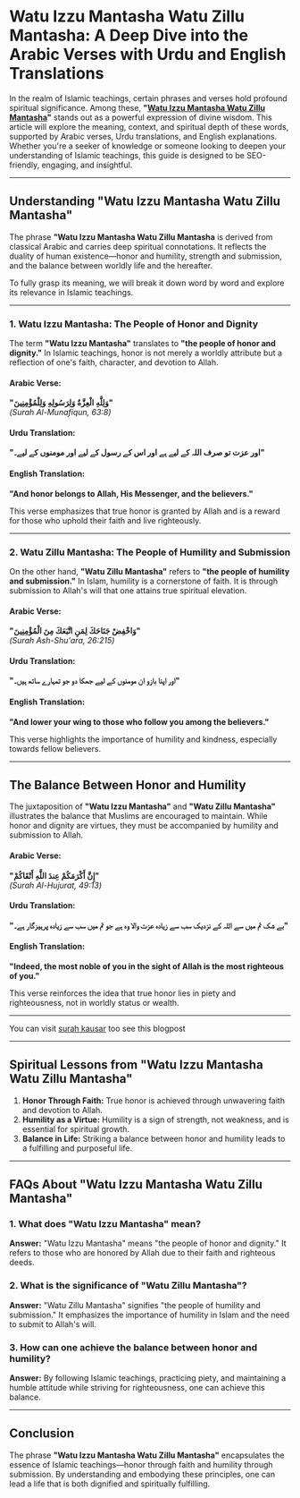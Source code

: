 
# Watu Izzu Mantasha Watu Zillu Mantasha: A Deep Dive into the Arabic Verses with Urdu and English Translations  

In the realm of Islamic teachings, certain phrases and verses hold profound spiritual significance. Among these, **"[Watu Izzu Mantasha Watu Zillu Mantasha](https://surahyasin.org/watu-izzu-mantasha-watu-zillu-mantasha/)"** stands out as a powerful expression of divine wisdom. This article will explore the meaning, context, and spiritual depth of these words, supported by Arabic verses, Urdu translations, and English explanations. Whether you're a seeker of knowledge or someone looking to deepen your understanding of Islamic teachings, this guide is designed to be SEO-friendly, engaging, and insightful.  

---

## Understanding "Watu Izzu Mantasha Watu Zillu Mantasha"  

The phrase **"Watu Izzu Mantasha Watu Zillu Mantasha** is derived from classical Arabic and carries deep spiritual connotations. It reflects the duality of human existence—honor and humility, strength and submission, and the balance between worldly life and the hereafter.  

To fully grasp its meaning, we will break it down word by word and explore its relevance in Islamic teachings.  

---

### 1. **Watu Izzu Mantasha: The People of Honor and Dignity**  

The term **"Watu Izzu Mantasha"** translates to **"the people of honor and dignity."** In Islamic teachings, honor is not merely a worldly attribute but a reflection of one's faith, character, and devotion to Allah.  

#### Arabic Verse:  
**"وَلِلَّهِ الْعِزَّةُ وَلِرَسُولِهِ وَلِلْمُؤْمِنِينَ"**  
*(Surah Al-Munafiqun, 63:8)*  

#### Urdu Translation:  
**"اور عزت تو صرف اللہ کے لیے ہے اور اس کے رسول کے لیے اور مومنوں کے لیے۔"**  

#### English Translation:  
**"And honor belongs to Allah, His Messenger, and the believers."**  

This verse emphasizes that true honor is granted by Allah and is a reward for those who uphold their faith and live righteously.  

---

### 2. **Watu Zillu Mantasha: The People of Humility and Submission**  

On the other hand, **"Watu Zillu Mantasha"** refers to **"the people of humility and submission."** In Islam, humility is a cornerstone of faith. It is through submission to Allah's will that one attains true spiritual elevation.  

#### Arabic Verse:  
**"وَاخْفِضْ جَنَاحَكَ لِمَنِ اتَّبَعَكَ مِنَ الْمُؤْمِنِينَ"**  
*(Surah Ash-Shu'ara, 26:215)*  

#### Urdu Translation:  
**"اور اپنا بازو ان مومنوں کے لیے جھکا دو جو تمہارے ساتھ ہیں۔"**  

#### English Translation:  
**"And lower your wing to those who follow you among the believers."**  

This verse highlights the importance of humility and kindness, especially towards fellow believers.  

---

## The Balance Between Honor and Humility  

The juxtaposition of **"Watu Izzu Mantasha"** and **"Watu Zillu Mantasha"** illustrates the balance that Muslims are encouraged to maintain. While honor and dignity are virtues, they must be accompanied by humility and submission to Allah.  

#### Arabic Verse:  
**"إِنَّ أَكْرَمَكُمْ عِندَ اللَّهِ أَتْقَاكُمْ"**  
*(Surah Al-Hujurat, 49:13)*  

#### Urdu Translation:  
**"بے شک تم میں سے اللہ کے نزدیک سب سے زیادہ عزت والا وہ ہے جو تم میں سب سے زیادہ پرہیزگار ہے۔"**  

#### English Translation:  
**"Indeed, the most noble of you in the sight of Allah is the most righteous of you."**  

This verse reinforces the idea that true honor lies in piety and righteousness, not in worldly status or wealth.  

---

You can visit [surah kausar](https://islamicdoor.com/surah-kausar-in-english/) too see this blogpost

---
## Spiritual Lessons from "Watu Izzu Mantasha Watu Zillu Mantasha"  

1. **Honor Through Faith:** True honor is achieved through unwavering faith and devotion to Allah.  
2. **Humility as a Virtue:** Humility is a sign of strength, not weakness, and is essential for spiritual growth.  
3. **Balance in Life:** Striking a balance between honor and humility leads to a fulfilling and purposeful life.  

---

## FAQs About "Watu Izzu Mantasha Watu Zillu Mantasha"  

### 1. What does "Watu Izzu Mantasha" mean?  
**Answer:** "Watu Izzu Mantasha" means "the people of honor and dignity." It refers to those who are honored by Allah due to their faith and righteous deeds.  

### 2. What is the significance of "Watu Zillu Mantasha"?  
**Answer:** "Watu Zillu Mantasha" signifies "the people of humility and submission." It emphasizes the importance of humility in Islam and the need to submit to Allah's will.  

### 3. How can one achieve the balance between honor and humility?  
**Answer:** By following Islamic teachings, practicing piety, and maintaining a humble attitude while striving for righteousness, one can achieve this balance.  

---

## Conclusion  

The phrase **"Watu Izzu Mantasha Watu Zillu Mantasha"** encapsulates the essence of Islamic teachings—honor through faith and humility through submission. By understanding and embodying these principles, one can lead a life that is both dignified and spiritually fulfilling.
